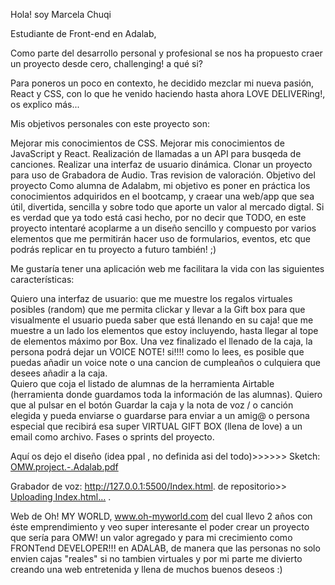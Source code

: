 Hola! soy Marcela Chuqi

Estudiante de Front-end en Adalab, 

Como parte del desarrollo personal y profesional se nos ha propuesto craer un proyecto desde cero, challenging! a qué si? 

Para poneros un poco en contexto, he decidido mezclar mi nueva pasión, React y CSS, con lo que he venido haciendo hasta ahora LOVE DELIVERing!, os explico más...

Mis objetivos personales con este proyecto son:

Mejorar mis conocimientos de CSS.
Mejorar mis conocimientos de JavaScript y React.
Realización de llamadas a un API para busqeda de canciones. 
Realizar una interfaz de usuario dinámica.
Clonar un proyecto para uso de Grabadora de Audio. Tras revision de valoración. 
Objetivo del proyecto
Como alumna de Adalabm, mi objetivo es poner en práctica los conocimientos adquiridos en el bootcamp, y craear una web/app que sea útil, divertida, sencilla y sobre todo que aporte un valor al mercado digtal. Si es verdad que ya todo está casi hecho, por no decir que TODO, en este proyecto intentaré acoplarme a un diseño sencillo y compuesto por varios elementos que me permitirán hacer uso de formularios, eventos, etc que podrás replicar en tu proyecto a futuro también! ;)

Me gustaría tener una aplicación web me facilitara la vida con las siguientes características:

Quiero una interfaz de usuario:
que me muestre los regalos virtuales posibles (random)
que me permita clickar y llevar a la Gift box para que visualmente el usuario pueda saber que está llenando en su caja!
que me muestre a un lado los elementos que estoy incluyendo, hasta llegar al tope de elementos máximo por Box.
Una vez finalizado el llenado de la caja, la persona podrá dejar un VOICE NOTE! si!!!! como lo lees, es posible que puedas añadir un voice note o una cancion de cumpleaños o culquiera que desees añadir a la caja.  
Quiero que coja el listado de alumnas de la herramienta Airtable (herramienta donde guardamos toda la información de las alumnas).
Quiero que al pulsar en el botón Guardar la caja y la nota de voz / o canción elegida y pueda enviarse o guardarse para enviar a un amig@ o persona especial que recibirá esa super VIRTUAL GIFT BOX (llena de love) a un email como archivo. 
Fases o sprints del proyecto.

Aquí os dejo el diseño (idea ppal , no definida asi del todo)>>>>>> Sketch: [OMW.project.-.Adalab.pdf](https://github.com/marcelachuqi/personalProject/files/6682441/OMW.project.-.Adalab.pdf)


Grabador de voz: http://127.0.0.1:5500/Index.html.   de repositorio>>  [Uploading Index.html…]() .
 

Web de Oh! MY WORLD, www.oh-myworld.com del cual llevo 2 años con éste emprendimiento y veo super interesante el poder crear un proyecto que sería para OMW! un valor agregado y para mi crecimiento como FRONTend DEVELOPER!!! en ADALAB, de manera que las personas no solo envien cajas "reales" si no tambien virtuales y por mi parte me divierto creando una web entretenida y llena de muchos buenos deseos :) 
